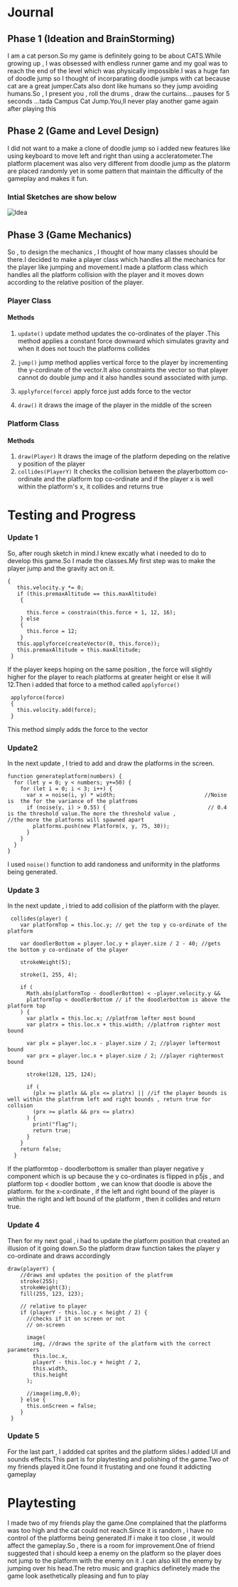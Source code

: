 # Journal 



## Phase 1 (Ideation and BrainStorming)
I am a cat person.So my game is definitely going to be about CATS.While growing up , I was obsessed with endless runner game and my goal was to reach the end of the level which was physically impossible.I was a huge fan of doodle jump so I thought of incorparating doodle jumps with cat because cat are a great jumper.Cats also dont like humans so they jump avoiding humans.So , I present you , roll the drums , draw the curtains....pauses for 5 seconds ...tada Campus Cat Jump.You,ll never play another game again after playing this


## Phase 2 (Game and Level Design)
I did not want to a make a clone of doodle jump so i added new features like using keyboard to move left and right than using a accleratometer.The platform placement was also very different from doodle jump as the platorm are placed randomly yet in some pattern that maintain the difficulty of the gameplay and makes it fun.

### Intial Sketches are show below 
![Idea](https://github.com/Tauke190/Intro-to-Interactive-Media/blob/master/idea1.jpg?raw=true)


## Phase 3 (Game Mechanics)
So , to design the mechanics , I thought of how many classes should be there.I decided to make a player class which handles all the mechanics for the player like jumping and movement.I made a platform class which handles all the platform collision with the player and it moves down according to the relative position of the player.

### Player Class
#### Methods 
1. ````update()````
update method updates the co-ordinates of the player .This method applies a constant force downward which simulates gravity and when it does not touch the platforms collides

2. ````jump()````
jump method applies vertical force to the player by incrementing the y-cordinate of the vector.It also constraints the vector so that player cannot do double jump and it also handles sound associated with jump.
3. ````applyforce(force)```` 
apply force just adds force to the vector 
4. ````draw()````
it draws the image of the player in the middle of the screen


### Platform Class
#### Methods 
1.  ````draw(Player)````
It draws the image of the platform depeding on the relative y position of the player 
2.  ````collides(PlayerY)````
It checks the collision between the playerbottom co-ordinate and the platform top co-ordinate and if the player x is well within the platform's x, it collides and returns true



# Testing and Progress 

### Update 1
So, after rough sketch in mind.I knew excatly what i needed to do to develop this game.So I made the classes.My first step was to make the player jump and the gravity act on it.

 ````jump() 
 {                                                            
    this.velocity.y *= 0;
    if (this.premaxAltitude == this.maxAltitude) 
     {     
                                                          
       this.force = constrain(this.force + 1, 12, 16);  
     } else
     {
       this.force = 12;                               
     }
    this.applyforce(createVector(0, this.force));       
    this.premaxAltitude = this.maxAltitude;
  }
  ````
   
 If the player keeps hoping on the same position , the force will slightly higher for the player to reach platforms at greater height or else it will 12.Then i added that force to a method called ````applyforce()````
 
 ````
  applyforce(force)
  {
    this.velocity.add(force);
  }
````
This method simply adds the force to the vector
 
 

### Update2

In the next update , I tried to add and draw the platforms in the screen.
````
function generateplatform(numbers) {                                                         
  for (let y = 0; y < numbers; y+=50) {
    for (let i = 0; i < 3; i++) {
      var x = noise(i, y) * width;                            //Noise is  the for the variance of the platfroms 
      if (noise(y, i) > 0.55) {                                // 0.4 is the threshold value.The more the threshold value ,                                                                 //the more the platforms will spawned apart                     
        platforms.push(new Platform(x, y, 75, 30));
      }
    }
  }
}
````
I used ````noise()```` function to add randoness and uniformity in the platforms being generated.


### Update 3
In the next update , i tried to add collision of the platform with the player.

````
 collides(player) {
    var platformTop = this.loc.y; // get the top y co-ordinate of the platform

    var doodlerBottom = player.loc.y + player.size / 2 - 40; //gets the bottom y co-ordinate of the player

    strokeWeight(5);

    stroke(1, 255, 4);

    if (
      Math.abs(platformTop - doodlerBottom) < -player.velocity.y &&
      platformTop < doodlerBottom // if the doodlerbottom is above the platform top
    ) {
      var platlx = this.loc.x; //platfrom lefter most bound
      var platrx = this.loc.x + this.width; //platfrom righter most bound

      var plx = player.loc.x - player.size / 2; //player leftermost bound
      var prx = player.loc.x + player.size / 2; //player rightermost bound

      stroke(128, 125, 124);

      if (
        (plx >= platlx && plx <= platrx) || //if the player bounds is well within the platfrom left and right bounds , return true for collsion
        (prx >= platlx && prx <= platrx)
      ) {
        print("flag");
        return true;
      }
    }
    return false;
  }
````
  
If the platformtop - doodlerbottom is smaller than player negative y component which is up because the y co-ordinates is flipped in p5js , and platform top < doodler bottom , we can know that doodle is above the platform.
for the x-cordinate , if the left and right bound of the player is within the right and left bound of the platform , then it collides and return true.

### Update 4

Then for my next goal , i had to update the platform position that created an illusion of it going down.So the platform draw function takes the player y co-ordinate and draws accordingly 

````
draw(playerY) {
    //draws and updates the position of the platfrom
    stroke(255);
    strokeWeight(3);
    fill(255, 123, 123);

    // relative to player
    if (playerY - this.loc.y < height / 2) {
      //checks if it on screen or not
      // on-screen

      image(
        img, //draws the sprite of the platform with the correct parameters
        this.loc.x,
        playerY - this.loc.y + height / 2,
        this.width,
        this.height
      );

      //image(img,0,0);
    } else {
      this.onScreen = false;
    }
 }
 ````


### Update 5
For the last part , I addded cat sprites and the platform slides.I added UI and sounds effects.This part is for playtesting and polishing of the game.Two of my friends played it.One found it frustating and one found it addicting gameplay


# Playtesting 

I made two of my friends play the game.One complained that the platforms was too high and the cat could not reach.Since it is random , i have no control of the platforms being generated.If i make it too close , it would affect the gameplay.So , there is a room for improvement.One of friend suggested that i should keep a enemy on the platform so the player does not jump to the platform with the enemy on it .I can also kill the enemy by jumping over his head.The retro music and graphics definetely made the game look asethetically pleasing and fun to play










